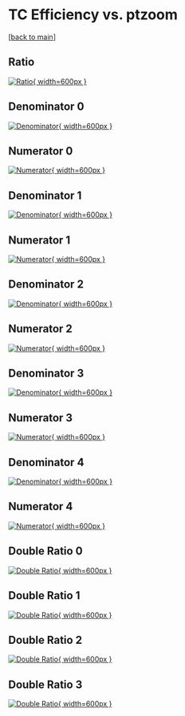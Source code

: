 # TC Efficiency vs. ptzoom

[[back to main](./)]



## Ratio

[![Ratio](../mtv/var/TC_xtr_11_-1_eff_ptzoom.png){ width=600px }](../mtv/var/TC_xtr_11_-1_eff_ptzoom.pdf)

## Denominator 0

[![Denominator](../mtv/den/TC_xtr_11_-1_eff_ptzoom_den0.png){ width=600px }](../mtv/den/TC_xtr_11_-1_eff_ptzoom_den0.pdf)

## Numerator 0

[![Numerator](../mtv/num/TC_xtr_11_-1_eff_ptzoom_num0.png){ width=600px }](../mtv/num/TC_xtr_11_-1_eff_ptzoom_num0.pdf)

## Denominator 1

[![Denominator](../mtv/den/TC_xtr_11_-1_eff_ptzoom_den1.png){ width=600px }](../mtv/den/TC_xtr_11_-1_eff_ptzoom_den1.pdf)

## Numerator 1

[![Numerator](../mtv/num/TC_xtr_11_-1_eff_ptzoom_num1.png){ width=600px }](../mtv/num/TC_xtr_11_-1_eff_ptzoom_num1.pdf)

## Denominator 2

[![Denominator](../mtv/den/TC_xtr_11_-1_eff_ptzoom_den2.png){ width=600px }](../mtv/den/TC_xtr_11_-1_eff_ptzoom_den2.pdf)

## Numerator 2

[![Numerator](../mtv/num/TC_xtr_11_-1_eff_ptzoom_num2.png){ width=600px }](../mtv/num/TC_xtr_11_-1_eff_ptzoom_num2.pdf)

## Denominator 3

[![Denominator](../mtv/den/TC_xtr_11_-1_eff_ptzoom_den3.png){ width=600px }](../mtv/den/TC_xtr_11_-1_eff_ptzoom_den3.pdf)

## Numerator 3

[![Numerator](../mtv/num/TC_xtr_11_-1_eff_ptzoom_num3.png){ width=600px }](../mtv/num/TC_xtr_11_-1_eff_ptzoom_num3.pdf)

## Denominator 4

[![Denominator](../mtv/den/TC_xtr_11_-1_eff_ptzoom_den4.png){ width=600px }](../mtv/den/TC_xtr_11_-1_eff_ptzoom_den4.pdf)

## Numerator 4

[![Numerator](../mtv/num/TC_xtr_11_-1_eff_ptzoom_num4.png){ width=600px }](../mtv/num/TC_xtr_11_-1_eff_ptzoom_num4.pdf)

## Double Ratio 0

[![Double Ratio](../mtv/ratio/TC_xtr_11_-1_eff_ptzoom_ratio0.png){ width=600px }](../mtv/ratio/TC_xtr_11_-1_eff_ptzoom_ratio0.pdf)

## Double Ratio 1

[![Double Ratio](../mtv/ratio/TC_xtr_11_-1_eff_ptzoom_ratio1.png){ width=600px }](../mtv/ratio/TC_xtr_11_-1_eff_ptzoom_ratio1.pdf)

## Double Ratio 2

[![Double Ratio](../mtv/ratio/TC_xtr_11_-1_eff_ptzoom_ratio2.png){ width=600px }](../mtv/ratio/TC_xtr_11_-1_eff_ptzoom_ratio2.pdf)

## Double Ratio 3

[![Double Ratio](../mtv/ratio/TC_xtr_11_-1_eff_ptzoom_ratio3.png){ width=600px }](../mtv/ratio/TC_xtr_11_-1_eff_ptzoom_ratio3.pdf)

